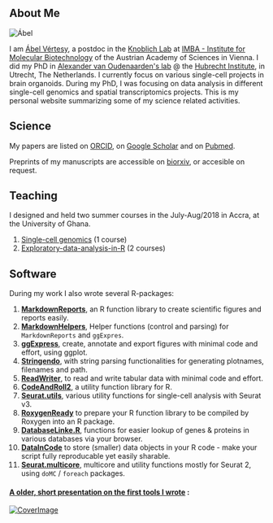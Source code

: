 ## About Me

![Ábel](https://raw.githubusercontent.com/vertesy/vertesy.github.io/master/images/pics_AV/profile%202016-01-22_17.49.19.edit.small.jpg)

I am [Ábel Vértesy](https://github.com/vertesy), a postdoc in the [Knoblich Lab](https://www.imba.oeaw.ac.at/research/juergen-knoblich/) at [IMBA - Institute for Molecular Biotechnology](https://www.imba.oeaw.ac.at/?L=EN) of the Austrian Academy of Sciences in Vienna. I did my PhD in [Alexander van Oudenaarden's lab](http://www.hubrecht.eu/onderzoekers/van-oudenaarden-group/) @ the [Hubrecht Institute](http://www.hubrecht.eu), in Utrecht, The Netherlands. I currently focus on various single-cell projects in brain organoids. During my PhD, I was focusing on data analysis in different single-cell genomics and spatial transcriptomics projects. This is my personal website summarizing some of my science related activities. 


## Science

My papers are listed on [ORCID](https://orcid.org/0000-0001-6075-5702), on [Google Scholar](https://scholar.google.nl/citations?user=EugkUHAAAAAJ&hl=nl&oi=ao) and on [Pubmed](https://www.ncbi.nlm.nih.gov/pubmed/?term=Vertesy+A%5BAuthor%5D).

Preprints of my manuscripts are accessible on [biorxiv](https://www.biorxiv.org/search/author1%3AVertesy%20numresults%3A10%20sort%3Arelevance-rank%20format_result%3Astandard), or accesible on request.



## Teaching

I designed and held two summer courses in the July-Aug/2018 in Accra, at the University of Ghana.

1. [Single-cell genomics](https://vertesy.github.io/Single-Cell-Omics-Course/) (1 course)
2. [Exploratory-data-analysis-in-R](https://vertesy.github.io/Exploratory-data-analysis-in-R/) (2 courses)



## Software

During my work I also wrote several R-packages:

1. [**MarkdownReports**](https://vertesy.github.io/MarkdownReports), an R function library to create scientific figures and reports easily.
1. [**MarkdownHelpers**](https://github.com/vertesy/MarkdownHelpers),  Helper functions (control and parsing) for `MarkdownReports` and `ggExpres`.
3. [**ggExpress**](https://vertesy.github.io/ggExpress),  create, annotate and export figures with minimal code and effort, using ggplot.
4. [**Stringendo**](https://vertesy.github.io/Stringendo), with string parsing functionalities for generating plotnames, filenames and path.
5. [**ReadWriter**](https://vertesy.github.io/ReadWriter),  to read and write tabular data with minimal code and effort.
2. [**CodeAndRoll2**](https://vertesy.github.io/CodeAndRoll2), a utility function library for R.
3. [**Seurat.utils**](https://vertesy.github.io/Seurat.utils), various utility functions for single-cell analysis with Seurat v3.
4. [**RoxygenReady**](https://vertesy.github.io/RoxygenReady) to prepare your R function library to be compiled by Roxygen into an R package.
7. [**DatabaseLinke.R**](https://vertesy.github.io/DatabaseLinke.R), functions for easier lookup of genes & proteins in various databases via your browser.
10. [**DataInCode**](https://vertesy.github.io/DataInCode) to store (smaller) data objects in your R code - make your script fully reproducable yet easily sharable. 
7. [**Seurat.multicore**](https://vertesy.github.io/Seurat.multicore), multicore and utility functions mostly for Seurat 2, using `doMC` / `foreach` packages.





#### [A older, short presentation on the first tools I wrote](https://docs.google.com/presentation/d/1shVYLLhLhbcIIWNbiAgrugtqeZh_VRgKiLr_BvgAWEc/embed?start=false&loop=false&delayms=5000#slide=id.p4) :

[![CoverImage](https://snag.gy/BMPxIl.jpg)](https://docs.google.com/presentation/d/1shVYLLhLhbcIIWNbiAgrugtqeZh_VRgKiLr_BvgAWEc/embed?start=false&loop=false&delayms=5000#slide=id.p4)

